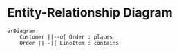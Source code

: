 # Entity-Relationship Diagram

```mermaid
erDiagram
    Customer ||--o{ Order : places
    Order ||--|{ LineItem : contains
```